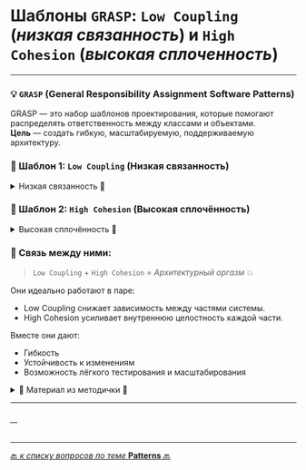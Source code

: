 # Шаблоны `GRASP`: `Low Coupling` (_низкая связанность_) и `High Cohesion` (_высокая сплоченность_)

---
### 💡 `GRASP` (General Responsibility Assignment Software Patterns)
GRASP — это набор шаблонов проектирования, которые помогают распределять ответственность между классами и объектами.  
**Цель** — создать гибкую, масштабируемую, поддерживаемую архитектуру.

### 🧩 Шаблон 1: `Low Coupling` (Низкая связанность)

<details>
        <summary>Низкая связанность 🔽</summary>

🔍 **Суть:**  
Объекты/классы должны **минимально зависеть друг от друга**.  
Чем меньше связи — тем проще сопровождать, тестировать и переиспользовать код.

✅ **Принципы:**
* Изменения в одном классе не должны ломать другие.
* Лучше использовать интерфейсы, абстракции и инъекцию зависимостей.
* Разделяй и властвуй: не тащи лишние связи.

⚠️ **Противоположность**:    
Strong Coupling — когда классы плотно связаны и изменения тянут за собой каскад ошибок.

</details>


### 🧩 Шаблон 2: `High Cohesion` (Высокая сплочённость)
<details>
        <summary>Высокая сплочённость 🔽</summary>

🔍 **Суть:**  
Класс должен выполнять конкретную и логически единую задачу — как спецназ: чётко, быстро и по делу.

✅ **Принципы:**
* Все методы и данные класса — **о чём-то одном**.
* Меньше "швейцарских ножей", больше точечных инструментов.
* Высокая сплоченность → **повышает читаемость и переиспользуемость**.

⚠️ **Противоположность**:  
Low Cohesion — когда класс делает всё подряд, _как дед на даче: и копает, и чинит, и варит самогон._
Ни за что не отвечает до конца.

</details>

### 🔄 Связь между ними:
> `Low Coupling` + `High Cohesion` = _Архитектурный оргазм_ 💥

Они идеально работают в паре:
* Low Coupling снижает зависимость между частями системы.
* High Cohesion усиливает внутреннюю целостность каждой части.

Вместе они дают:
* Гибкость
* Устойчивость к изменениям
* Возможность лёгкого тестирования и масштабирования


<details>
        <summary>📝 Материал из методички 🔽</summary>

```text
***** из методички *****

Low Coupling - части системы, которые изменяются вместе, должны находиться близко друг к другу. 
    Необходимо распределить ответственности между классами так, чтобы обеспечить минимальную связанность.
    
High Cohesion - если возвести Low Coupling в абсолют, то можно прийти к тому, чтобы разместить 
    всю функциональность в одном единственном классе. классы должны содержать связанную бизнес — логику. 
    В таком случае связей не будет вообще, но что-то тут явно не так, 
    ведь в этот класс попадет совершенно несвязанная между собой бизнес-логика. 
    Принцип High Cohesion говорит следующее: части системы, которые изменяются параллельно, 
    должны иметь как можно меньше зависимостей друг на друга.

Low Coupling и High Cohesion представляют из себя два связанных между собой паттерна, 
рассматривать которые имеет смысл только вместе. 

Их суть: система должна состоять из слабо связанных классов, которые содержат связанную бизнес-логику. 
Соблюдение этих принципов позволяет удобно переиспользовать созданные классы, 
не теряя понимания о их зоне ответственности.
```
</details>

---
###### __

---

[🔙 _к списку вопросов по теме_ **Patterns** 🔙](/ITM/ITM07_Patterns/patterns.md)
